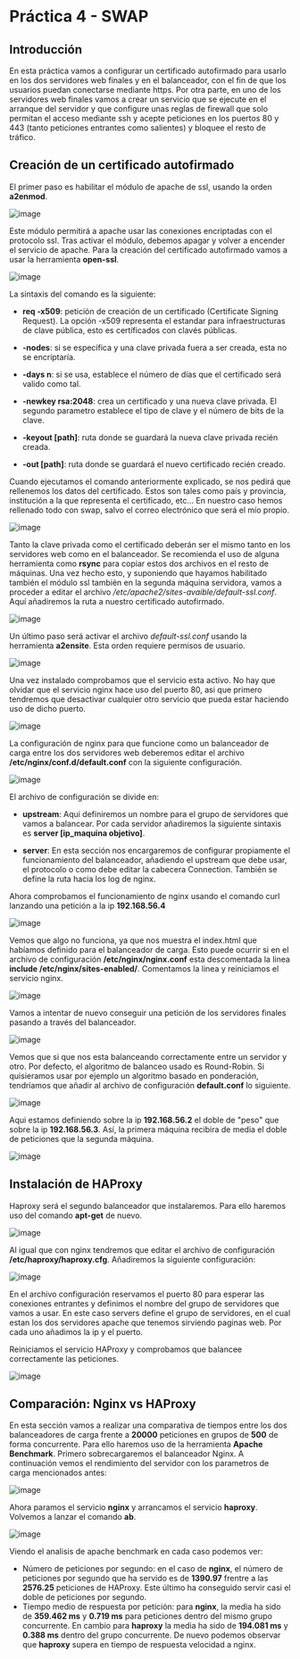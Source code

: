 # Práctica 4 - SWAP
## Introducción

En esta práctica vamos a configurar un certificado autofirmado para usarlo en los dos servidores web finales y en el balanceador, con el fin de que los usuarios puedan conectarse mediante https. Por otra parte, en uno de los servidores web finales vamos a crear un servicio que se ejecute en el arranque del servidor y que configure unas reglas de firewall que solo permitan el acceso mediante ssh y acepte peticiones en los puertos 80 y 443 (tanto peticiones entrantes como salientes) y bloquee el resto de tráfico.

## Creación de un certificado autofirmado

El primer paso es habilitar el módulo de apache de ssl, usando la orden **a2enmod**.

![image](https://github.com/JoseAntonioMHerrera/SWAP_2019/blob/master/practica4/img/SWAP4_1.png)

Este módulo permitirá a apache usar las conexiones encriptadas con el protocolo ssl. Tras activar el módulo, debemos apagar y volver a encender el servicio de apache. Para la creación del certificado autofirmado vamos a usar la herramienta **open-ssl**.

![image](https://github.com/JoseAntonioMHerrera/SWAP_2019/blob/master/practica4/img/SWAP4_2.png)

La sintaxis del comando es la siguiente:

  - **req -x509**: petición de creación de un certificado (Certificate Signing Request). La opción -x509 representa el estandar para infraestructuras de clave pública, esto es certíficados con clavés públicas.
  
  - **-nodes**: si se especifica y una clave privada fuera a ser creada, esta no se encriptaría.
  
  - **-days n**: si se usa, establece el número de días que el certificado será valido como tal.
  
  - **-newkey rsa:2048**: crea un certificado y una nueva clave privada. El segundo parametro establece el tipo de clave y el número de bits de la clave.
  
  - **-keyout [path]**: ruta donde se guardará la nueva clave privada recién creada.
  
  - **-out [path]**: ruta donde se guardará el nuevo certificado recién creado.
  
Cuando ejecutamos el comando anteriormente explicado, se nos pedirá que rellenemos los datos del certificado. Estos son tales como país y provincia, institución a la que representa el certificado, etc... En nuestro caso hemos rellenado todo con swap, salvo el correo electrónico que será el mío propio.

![image](https://github.com/JoseAntonioMHerrera/SWAP_2019/blob/master/practica4/img/SWAP4_3.png)

Tanto la clave privada como el certificado deberán ser el mismo tanto en los servidores web como en el balanceador. Se recomienda el uso de alguna herramienta como **rsync** para copiar estos dos archivos en el resto de máquinas. Una vez hecho esto, y suponiendo que hayamos habilitado también el módulo ssl también en la segunda máquina servidora, vamos a proceder a editar el archivo */etc/apache2/sites-avaible/default-ssl.conf*. Aquí añadiremos la ruta a nuestro certificado autofirmado.

![image](https://github.com/JoseAntonioMHerrera/SWAP_2019/blob/master/practica4/img/SWAP4_4.png)

Un último paso será activar el archivo *default-ssl.conf* usando la herramienta **a2ensite**. Esta orden requiere permisos de usuario.

![image](https://github.com/JoseAntonioMHerrera/SWAP_2019/blob/master/practica4/img/SWAP4_5.png)


Una vez instalado comprobamos que el servicio esta activo. No hay que olvidar que el servicio nginx hace uso  del puerto 80, asi que 
primero tendremos que desactivar cualquier otro servicio que pueda estar haciendo uso de dicho puerto.


![image](https://github.com/JoseAntonioMHerrera/SWAP_2019/blob/master/practica3/img/swap3_2.png)


La configuración de nginx para que funcione como un balanceador de carga entre los dos servidores web deberemos editar el archivo **/etc/nginx/conf.d/default.conf** con la siguiente configuración.


![image](https://github.com/JoseAntonioMHerrera/SWAP_2019/blob/master/practica3/img/swap3_3.png)


El archivo de configuración se divide en:

  - **upstream**: Aqui definiremos un nombre para el grupo de servidores que vamos a balancear. Por cada servidor añadiremos la siguiente sintaxis es **server [ip_maquina objetivo]**.

  - **server**: En esta sección nos encargaremos de configurar propiamente el funcionamiento del balanceador, añadiendo el upstream que debe usar, el protocolo o como debe editar la cabecera Connection. También se define la ruta hacia los log de nginx.

Ahora comprobamos el funcionamiento de nginx usando el comando curl lanzando una petición a la ip **192.168.56.4**


![image](https://github.com/JoseAntonioMHerrera/SWAP_2019/blob/master/practica3/img/swap3_6.png)


Vemos que algo no funciona, ya que nos muestra el index.html que habíamos definido para el balanceador de carga. Esto puede ocurrir si en el archivo de configuración **/etc/nginx/nginx.conf** esta descomentada la linea **include /etc/nginx/sites-enabled/**. Comentamos la linea y reiniciamos el servicio nginx.


![image](https://github.com/JoseAntonioMHerrera/SWAP_2019/blob/master/practica3/img/swap3_5.png)


Vamos a intentar de nuevo conseguir una petición de los servidores finales pasando a través del balanceador.


![image](https://github.com/JoseAntonioMHerrera/SWAP_2019/blob/master/practica3/img/swap3_7.png)


Vemos que si que nos esta balanceando correctamente entre un servidor y otro. Por defecto, el algoritmo de balanceo usado es Round-Robin. Si quisieramos usar por ejemplo un algoritmo basado en ponderación, tendríamos que añadir al archivo de configuración **default.conf** lo siguiente.


![image](https://github.com/JoseAntonioMHerrera/SWAP_2019/blob/master/practica3/img/swap3_9.png)


Aqui estamos definiendo sobre la ip **192.168.56.2** el doble de "peso" que sobre la ip **192.168.56.3**. Así, la primera máquina recibira de media el doble de peticiones que la segunda máquina.

![image](https://github.com/JoseAntonioMHerrera/SWAP_2019/blob/master/practica3/img/swap3_10.png)

## Instalación de HAProxy

Haproxy será el segundo balanceador que instalaremos. Para ello haremos uso del comando **apt-get** de nuevo.


![image](https://github.com/JoseAntonioMHerrera/SWAP_2019/blob/master/practica3/img/swap3_11.png)


Al igual que con nginx tendremos que editar el archivo de configuración **/etc/haproxy/haproxy.cfg**. Añadiremos la siguiente configuración:


![image](https://github.com/JoseAntonioMHerrera/SWAP_2019/blob/master/practica3/img/swap3_13.png)


En el archivo configuración reservamos el puerto 80 para esperar las conexiones entrantes y definimos el nombre del grupo de servidores que vamos a usar. En este caso servers define el grupo de servidores, en el cual estan los dos servidores apache que tenemos sirviendo paginas web. Por cada uno añadimos la ip y el puerto. 

Reiniciamos el servicio HAProxy y comprobamos que balancee correctamente las peticiones.

![image](https://github.com/JoseAntonioMHerrera/SWAP_2019/blob/master/practica3/img/swap3_15.png)

## Comparación: Nginx vs HAProxy

En esta sección vamos a realizar una comparativa de tiempos entre los dos balanceadores de carga frente a **20000** peticiones en grupos de **500** de forma concurrente. Para ello haremos uso de la herramienta **Apache Benchmark**. Primero sobrecargaremos el balanceador Nginx. A continuación vemos el rendimiento del servidor con los parametros de carga mencionados antes:


![image](https://github.com/JoseAntonioMHerrera/SWAP_2019/blob/master/practica3/img/swap3_16.png)

Ahora paramos el servicio **nginx** y arrancamos el servicio **haproxy**. Volvemos a lanzar el comando **ab**.

![image](https://github.com/JoseAntonioMHerrera/SWAP_2019/blob/master/practica3/img/swap3_17.png)

Viendo el analisis de apache benchmark en cada caso podemos ver:

  - Número de peticiones por segundo: en el caso de **nginx**, el número de peticiones por segundo que ha servido es de 
**1390.97** frentre a las **2576.25** peticiones de HAProxy. Este último ha conseguido servir casi el doble de peticiones por segundo.
  - Tiempo medio de respuesta por petición: para **nginx**, la media ha sido de **359.462 ms** y **0.719 ms** para peticiones dentro del mismo grupo concurrente. En cambio para **haproxy** la media ha sido de **194.081 ms** y **0.388 ms** dentro del grupo concurrente. De nuevo podemos observar que **haproxy** supera en tiempo de respuesta velocidad a nginx.
  
